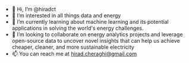 - 👋 Hi, I’m @hiradct
- 👀 I’m interested in all things data and energy
- 🌱 I’m currently learning about machine learning and its potential applications in solving the world's energy challenges.
- 💞️ I’m looking to collaborate on energy analytics projects and leverage open-source data to uncover novel insights that can help us achieve cheaper, cleaner, and more sustainable electricity
- 📫 You can reach me at hirad.cheraghi@gmail.com

<!---
hiradct/hiradct is a ✨ special ✨ repository because its `README.md` (this file) appears on your GitHub profile.
You can click the Preview link to take a look at your changes.
--->
